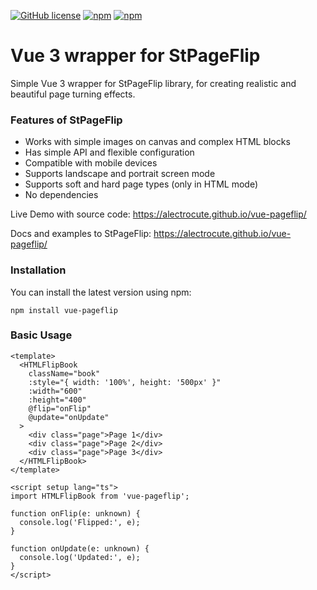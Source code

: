 [![GitHub license](https://img.shields.io/github/license/alectrocute/vue-pageflip)](https://github.com/alectrocute/vue-pageflip/blob/master/LICENSE) [![npm](https://img.shields.io/npm/v/vue-pageflip)](https://www.npmjs.com/package/vue-pageflip) [![npm](https://img.shields.io/npm/dm/vue-pageflip)](https://npmcharts.com/compare/vue-pageflip?minimal=true)

# Vue 3 wrapper for StPageFlip

Simple Vue 3 wrapper for StPageFlip library, for creating realistic and beautiful page turning effects.

### Features of StPageFlip

-   Works with simple images on canvas and complex HTML blocks
-   Has simple API and flexible configuration
-   Compatible with mobile devices
-   Supports landscape and portrait screen mode
-   Supports soft and hard page types (only in HTML mode)
-   No dependencies

Live Demo with source code: https://alectrocute.github.io/vue-pageflip/

Docs and examples to StPageFlip: https://alectrocute.github.io/vue-pageflip/

### Installation

You can install the latest version using npm:

`npm install vue-pageflip`

### Basic Usage

```vue
<template>
  <HTMLFlipBook
    className="book"
    :style="{ width: '100%', height: '500px' }"
    :width="600"
    :height="400"
    @flip="onFlip"
    @update="onUpdate"
  >
    <div class="page">Page 1</div>
    <div class="page">Page 2</div>
    <div class="page">Page 3</div>
  </HTMLFlipBook>
</template>

<script setup lang="ts">
import HTMLFlipBook from 'vue-pageflip';

function onFlip(e: unknown) {
  console.log('Flipped:', e);
}

function onUpdate(e: unknown) {
  console.log('Updated:', e);
}
</script>
```
